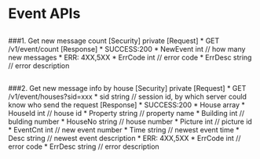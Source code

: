 # Event APIs

##
###1. Get new message count
	[Security]	private
	[Request]
  		* GET /v1/event/count
	[Response]
		* SUCCESS:200 
			* NewEvent		int 		// how many new messages
		* ERR: 4XX,5XX
	  		* ErrCode		int			// error code
	  		* ErrDesc		string		// error description

##
###2. Get new message info by house
	[Security]	private
	[Request]
  		* GET /v1/event/houses?sid=xxx
	  		* sid 			string	// session id, by which server could know who send the request
	[Response]
		* SUCCESS:200 
			* House				array
				* HouseId		int 	// house id
				* Property		string	// property name
				* Building		int		// bulding number
				* HouseNo		string	// house number
				* Picture		int		// picture id
				* EventCnt		int		// new event number
				* Time			string	// newest event time
				* Desc			string	// newest event description
		* ERR: 4XX,5XX
	  		* ErrCode			int			// error code
	  		* ErrDesc			string		// error description
